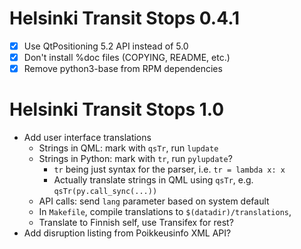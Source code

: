 Helsinki Transit Stops 0.4.1
============================

 * [X] Use QtPositioning 5.2 API instead of 5.0
 * [X] Don't install %doc files (COPYING, README, etc.)
 * [X] Remove python3-base from RPM dependencies

Helsinki Transit Stops 1.0
==========================

 * Add user interface translations
   - Strings in QML: mark with `qsTr`, run `lupdate`
   - Strings in Python: mark with `tr`, run `pylupdate`?
     * `tr` being just syntax for the parser, i.e. `tr = lambda x: x`
     * Actually translate strings in QML using `qsTr`,
       e.g. `qsTr(py.call_sync(...))`
   - API calls: send `lang` parameter based on system default
   - In `Makefile`, compile translations to `$(datadir)/translations`,
   - Translate to Finnish self, use Transifex for rest?
 * Add disruption listing from Poikkeusinfo XML API?
